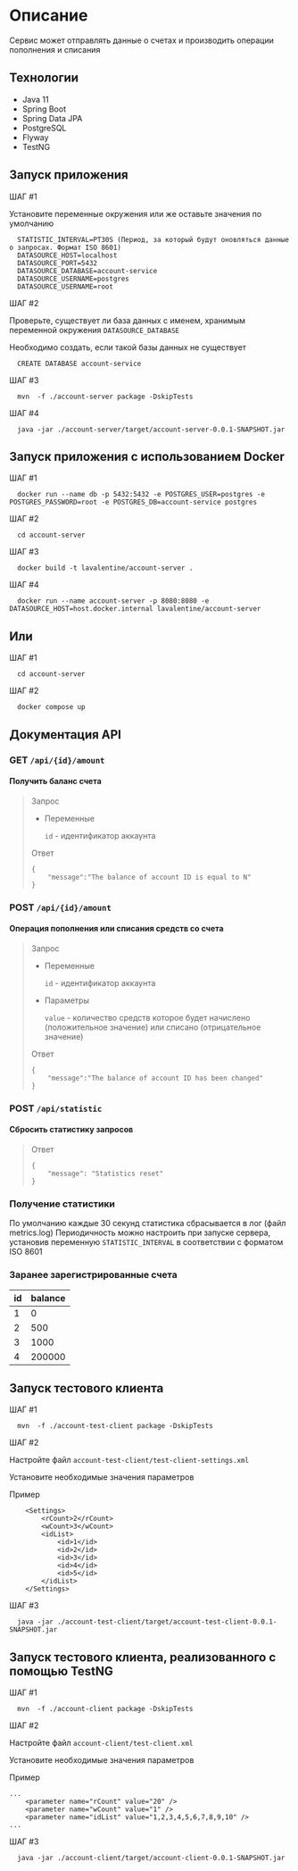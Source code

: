 # Описание
Сервис может отправлять данные о счетах и производить операции пополнения и списания 
## Технологии
* Java 11
* Spring Boot
* Spring Data JPA
* PostgreSQL
* Flyway
* TestNG

## Запуск приложения
ШАГ #1

Установите переменные окружения или же оставьте значения по умолчанию
  ```
    STATISTIC_INTERVAL=PT30S (Период, за который будут оновляться данные о запросах. Формат ISO 8601)
    DATASOURCE_HOST=localhost
    DATASOURCE_PORT=5432
    DATASOURCE_DATABASE=account-service
    DATASOURCE_USERNAME=postgres
    DATASOURCE_USERNAME=root
  ```
ШАГ #2

Проверьте, существует ли база данных с именем, хранимым переменной окружения `DATASOURCE_DATABASE`

Необходимо создать, если такой базы данных не существует

  ```
    CREATE DATABASE account-service
  ```

ШАГ #3

  ```
    mvn  -f ./account-server package -DskipTests
  ```
ШАГ #4

  ```
    java -jar ./account-server/target/account-server-0.0.1-SNAPSHOT.jar
  ```
## Запуск приложения с использованием Docker
ШАГ #1

  ```
    docker run --name db -p 5432:5432 -e POSTGRES_USER=postgres -e POSTGRES_PASSWORD=root -e POSTGRES_DB=account-service postgres
  ```
ШАГ #2

  ```
    cd account-server
  ```
ШАГ #3

  ```
    docker build -t lavalentine/account-server .
  ```
ШАГ #4

  ```
    docker run --name account-server -p 8080:8080 -e DATASOURCE_HOST=host.docker.internal lavalentine/account-server
  ```
## Или
ШАГ #1

  ```
    cd account-server
  ```
ШАГ #2

  ```
    docker compose up
  ```

## Документация API
### GET  `/api/{id}/amount`
#### Получить баланс счета
> Запрос
> * Переменные
>
>   `id` - идентификатор аккаунта
>
> Ответ
>   ```
>   { 
>       "message":"The balance of account ID is equal to N"
>   } 
>   ``` 

### POST  `/api/{id}/amount`
#### Операция пополнения или списания средств со счета
> Запрос
> * Переменные 
>   
>   `id` - идентификатор аккаунта
> * Параметры
>   
>   `value` - количество средств которое будет начислено (положительное значение) или списано (отрицательное значение)
> 
> Ответ
>   ```
>   { 
>       "message":"The balance of account ID has been changed"
>   } 
>   ``` 

### POST  `/api/statistic`
#### Сбросить статистику запросов
> Ответ
>   ```
>   { 
>       "message": "Statistics reset" 
>   } 
>   ```
### Получение статистики
По умолчанию каждые 30 секунд статистика сбрасывается в лог (файл metrics.log)
Периодичность можно настроить при запуске сервера, установив переменную `STATISTIC_INTERVAL` в соответствии с форматом ISO 8601 

### Заранее зарегистрированные счета
id | balance
---|---|
1 | 0
2 | 500
3 | 1000
4 | 200000
## Запуск тестового клиента
ШАГ #1
  ```
    mvn  -f ./account-test-client package -DskipTests
  ```
ШАГ #2

Настройте файл `account-test-client/test-client-settings.xml`

Установите необходимые значения параметров

Пример

```
    <Settings>
        <rCount>2</rCount>
        <wCount>3</wCount>
        <idList>
            <id>1</id>
            <id>2</id>
            <id>3</id>
            <id>4</id>
            <id>5</id>
        </idList>
    </Settings>
```
ШАГ #3
  ```
    java -jar ./account-test-client/target/account-test-client-0.0.1-SNAPSHOT.jar
  ```
## Запуск тестового клиента, реализованного с помощью TestNG
ШАГ #1
  ```
    mvn  -f ./account-client package -DskipTests
  ```
ШАГ #2

Настройте файл `account-client/test-client.xml`

Установите необходимые значения параметров

Пример

```
...
    <parameter name="rCount" value="20" />
    <parameter name="wCount" value="1" />
    <parameter name="idList" value="1,2,3,4,5,6,7,8,9,10" />
...
```
ШАГ #3
  ```
    java -jar ./account-client/target/account-client-0.0.1-SNAPSHOT.jar
  ```